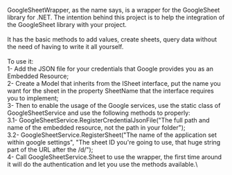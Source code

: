 GoogleSheetWrapper, as the name says, is a wrapper for the GoogleSheet library for .NET. The intention behind this project is to help the integration of the GoogleSheet library with your project.\
\
It has the basic methods to add values, create sheets, query data without the need of having to write it all yourself.\
\
To use it:\
1- Add the JSON file for your credentials that Google provides you as an Embedded Resource;\
2- Create a Model that inherits from the ISheet interface, put the name you want for the sheet in the property SheetName that the interface requires you to implement;\
3- Then to enable the usage of the Google services, use the static class of GoogleSheetService and use the following methods to properly:\
   3.1- GoogleSheetService.RegisterCredentialJsonFile("The full path and name of the embedded resource, not the path in your folder");\
   3.2- GoogleSheetService.RegisterSheet("The name of the application set within google settings", "The sheet ID you're going to use, that huge string part of the URL after the /d/");\
4- Call GoogleSheetService.Sheet to use the wrapper, the first time around it will do the authentication and let you use the methods available.\
